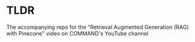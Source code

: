 # TLDR

The accompanying repo for the "Retrieval Augmented Generation (RAG) with Pinecone" video on COMMAND's YouTube channel